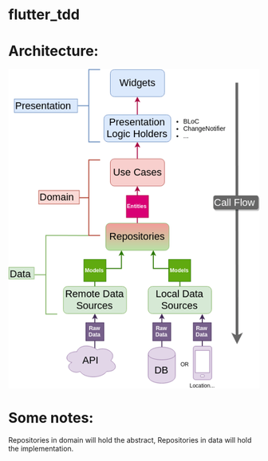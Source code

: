 # flutter_tdd

# Architecture:
![Alt text](/lib/Clean-Architecture-Flutter-Diagram.png?raw=true "Architecture")
# Some notes:
Repositories in domain will hold the abstract, Repositories in data will hold the implementation.